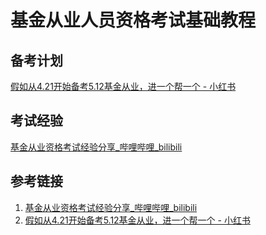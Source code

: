 # 基金从业人员资格考试基础教程



## 备考计划

[假如从4.21开始备考5.12基金从业，进一个帮一个 - 小红书](https://www.xiaohongshu.com/explore/6620e40c000000000401b70e)

## 考试经验

[基金从业资格考试经验分享\_哔哩哔哩\_bilibili](https://www.bilibili.com/video/BV1Zq4y1f7B4/)

## 参考链接
1. [基金从业资格考试经验分享\_哔哩哔哩\_bilibili](https://www.bilibili.com/video/BV1Zq4y1f7B4/)
2. [假如从4.21开始备考5.12基金从业，进一个帮一个 - 小红书](https://www.xiaohongshu.com/explore/6620e40c000000000401b70e)